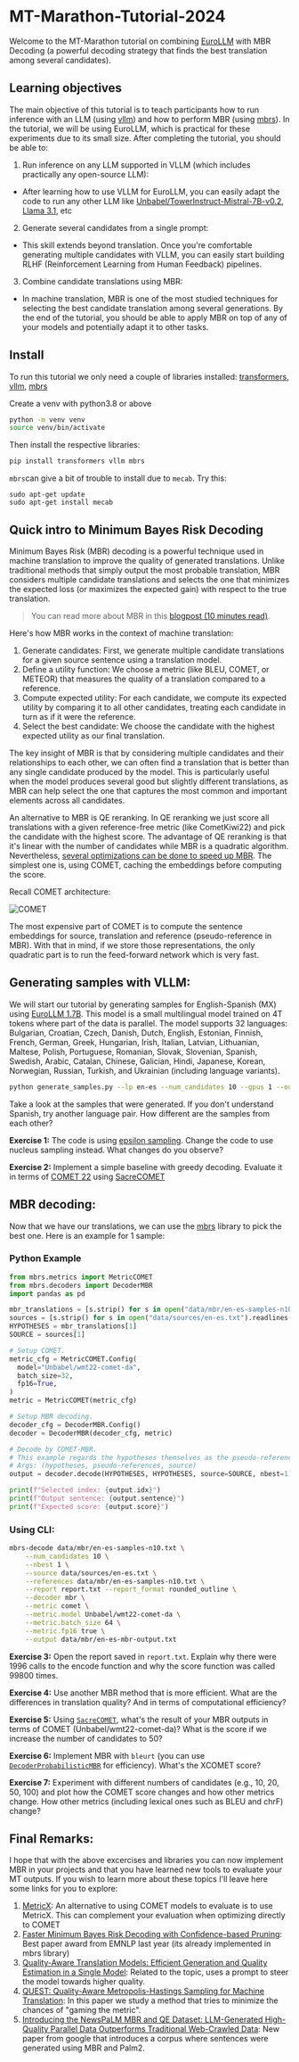 # MT-Marathon-Tutorial-2024

Welcome to the MT-Marathon tutorial on combining [EuroLLM](https://huggingface.co/utter-project/EuroLLM-1.7B-Instruct) with MBR Decoding (a powerful decoding strategy that finds the best translation among several candidates).

## Learning objectives

The main objective of this tutorial is to teach participants how to run inference with an LLM (using [vllm](https://github.com/vllm-project/vllm)) and how to perform MBR (using [mbrs](https://github.com/naist-nlp/mbrs)). In the tutorial, we will be using EuroLLM, which is practical for these experiments due to its small size. After completing the tutorial, you should be able to:
1) Run inference on any LLM supported in VLLM (which includes practically any open-source LLM):
  - After learning how to use VLLM for EuroLLM, you can easily adapt the code to run any other LLM like [Unbabel/TowerInstruct-Mistral-7B-v0.2](https://huggingface.co/Unbabel/TowerInstruct-Mistral-7B-v0.2), [Llama 3.1](meta-llama/Meta-Llama-3.1-8B-Instruct), etc
2) Generate several candidates from a single prompt:
  - This skill extends beyond translation. Once you're comfortable generating multiple candidates with VLLM, you can easily start building RLHF (Reinforcement Learning from Human Feedback) pipelines.
3) Combine candidate translations using MBR:
  - In machine translation, MBR is one of the most studied techniques for selecting the best candidate translation among several generations. By the end of the tutorial, you should be able to apply MBR on top of any of your models and potentially adapt it to other tasks.

## Install

To run this tutorial we only need a couple of libraries installed: [transformers](https://github.com/huggingface/transformers), [vllm](https://github.com/vllm-project/vllm), [mbrs](https://github.com/naist-nlp/mbrs)

Create a venv with python3.8 or above
```bash
python -m venv venv
source venv/bin/activate
```

Then install the respective libraries:
```bash
pip install transformers vllm mbrs
```

`mbrs`can give a bit of trouble to install due to `mecab`. Try this:
```
sudo apt-get update
sudo apt-get install mecab
```

## Quick intro to Minimum Bayes Risk Decoding 

Minimum Bayes Risk (MBR) decoding is a powerful technique used in machine translation to improve the quality of generated translations. Unlike traditional methods that simply output the most probable translation, MBR considers multiple candidate translations and selects the one that minimizes the expected loss (or maximizes the expected gain) with respect to the true translation.

> You can read more about MBR in this [blogpost (10 minutes read)](https://suzyahyah.github.io/bayesian%20inference/machine%20translation/2022/02/15/mbr-decoding.html).

Here's how MBR works in the context of machine translation:

1) Generate candidates: First, we generate multiple candidate translations for a given source sentence using a translation model.
2) Define a utility function: We choose a metric (like BLEU, COMET, or METEOR) that measures the quality of a translation compared to a reference.
3) Compute expected utility: For each candidate, we compute its expected utility by comparing it to all other candidates, treating each candidate in turn as if it were the reference.
4) Select the best candidate: We choose the candidate with the highest expected utility as our final translation.

The key insight of MBR is that by considering multiple candidates and their relationships to each other, we can often find a translation that is better than any single candidate produced by the model. This is particularly useful when the model produces several good but slightly different translations, as MBR can help select the one that captures the most common and important elements across all candidates.

An alternative to MBR is QE reranking. In QE reranking we just score all translations with a given reference-free metric (like CometKiwi22) and pick the candidate with the highest score. The advantage of QE reranking is that it's linear with the number of candidates while MBR is a quadratic algorithm. Nevertheless, [several optimizations can be done to speed up MBR](https://mbrs.readthedocs.io/en/latest/list_decoders.html#efficient-mbr-decoders). The simplest one is, using COMET, caching the embeddings before computing the score. 

Recall COMET architecture:

![COMET](img/comet.png)

The most expensive part of COMET is to compute the sentence embeddings for source, translation and reference (pseudo-reference in MBR). With that in mind, if we store those representations, the only quadratic part is to run the feed-forward network which is very fast.

## Generating samples with VLLM:

We will start our tutorial by generating samples for English-Spanish (MX) using [EuroLLM 1.7B](utter-project/EuroLLM-1.7B-Instruct). This model is a small multilingual model trained on 4T tokens where part of the data is parallel. The model supports 32 languages: Bulgarian, Croatian, Czech, Danish, Dutch, English, Estonian, Finnish, French, German, Greek, Hungarian, Irish, Italian, Latvian, Lithuanian, Maltese, Polish, Portuguese, Romanian, Slovak, Slovenian, Spanish, Swedish, Arabic, Catalan, Chinese, Galician, Hindi, Japanese, Korean, Norwegian, Russian, Turkish, and Ukrainian (including language variants).

```bash
python generate_samples.py --lp en-es --num_candidates 10 --gpus 1 --output_file data/mbr/en-es-samples-n10.txt
```

Take a look at the samples that were generated. If you don't understand Spanish, try another language pair. How different are the samples from each other?

**Exercise 1:** The code is using [epsilon sampling](https://arxiv.org/pdf/2305.09860). Change the code to use nucleus sampling instead. What changes do you observe?

**Exercise 2:** Implement a simple baseline with greedy decoding. Evaluate it in terms of [COMET 22](https://huggingface.co/Unbabel/wmt22-comet-da) using [SacreCOMET](https://github.com/PinzhenChen/sacrecomet)

## MBR decoding:

Now that we have our translations, we can use the [mbrs](https://github.com/naist-nlp/mbrs) library to pick the best one. Here is an example for 1 sample:

### Python Example
```python
from mbrs.metrics import MetricCOMET
from mbrs.decoders import DecoderMBR
import pandas as pd

mbr_translations = [s.strip() for s in open("data/mbr/en-es-samples-n10.txt").readlines()]
sources = [s.strip() for s in open("data/sources/en-es.txt").readlines()]
HYPOTHESES = mbr_translations[1]
SOURCE = sources[1]

# Setup COMET.
metric_cfg = MetricCOMET.Config(
  model="Unbabel/wmt22-comet-da",
  batch_size=32,
  fp16=True,
)
metric = MetricCOMET(metric_cfg)

# Setup MBR decoding.
decoder_cfg = DecoderMBR.Config()
decoder = DecoderMBR(decoder_cfg, metric)

# Decode by COMET-MBR.
# This example regards the hypotheses themselves as the pseudo-references.
# Args: (hypotheses, pseudo-references, source)
output = decoder.decode(HYPOTHESES, HYPOTHESES, source=SOURCE, nbest=1)

print(f"Selected index: {output.idx}")
print(f"Output sentence: {output.sentence}")
print(f"Expected score: {output.score}")
```

### Using CLI:

```bash
mbrs-decode data/mbr/en-es-samples-n10.txt \
    --num_candidates 10 \
    --nbest 1 \
    --source data/sources/en-es.txt \
    --references data/mbr/en-es-samples-n10.txt \
    --report report.txt --report_format rounded_outline \
    --decoder mbr \
    --metric comet \
    --metric.model Unbabel/wmt22-comet-da \
    --metric.batch_size 64 \
    --metric.fp16 true \
    --output data/mbr/en-es-mbr-output.txt
```

**Exercise 3:** Open the report saved in `report.txt`. Explain why there were 1996 calls to the encode function and why the score function was called 99800 times.

**Exercise 4:** Use another MBR method that is more efficient. What are the differences in translation quality? And in terms of computational efficiency?

**Exercise 5:** Using [`SacreCOMET`]([https://github.com/Unbabel/COMET?tab=readme-ov-file#basic-scoring-command](https://github.com/PinzhenChen/sacrecomet)), what's the result of your MBR outputs in terms of COMET (Unbabel/wmt22-comet-da)? What is the score if we increase the number of candidates to 50?

**Exercise 6:** Implement MBR with `bleurt` (you can use [`DecoderProbabilisticMBR`](https://mbrs.readthedocs.io/en/latest/source/mbrs.decoders.probabilistic_mbr.html) for efficiency). What's the XCOMET score?

**Exercise 7:** Experiment with different numbers of candidates (e.g., 10, 20, 50, 100) and plot how the COMET score changes and how other metrics change. How other metrics (including lexical ones such as BLEU and chrF) change?

## Final Remarks:

I hope that with the above excercises and libraries you can now implement MBR in your projects and that you have learned new tools to evaluate your MT outputs. If you wish to learn more about these topics I'll leave here some links for you to explore:

1) [MetricX](https://github.com/google-research/metricx/tree/main): An alternative to using COMET models to evaluate is to use MetricX. This can complement your evaluation when optimizing directly to COMET
2) [Faster Minimum Bayes Risk Decoding with Confidence-based Pruning](https://aclanthology.org/2023.emnlp-main.767/): Best paper award from EMNLP last year (its already implemented in mbrs library)
3) [Quality-Aware Translation Models: Efficient Generation and Quality Estimation in a Single Model](https://aclanthology.org/2024.acl-long.836.pdf): Related to the topic, uses a prompt to steer the model towards higher quality.
4) [QUEST: Quality-Aware Metropolis-Hastings Sampling for Machine Translation](https://arxiv.org/abs/2406.00049): In this paper we study a method that tries to minimize the chances of "gaming the metric".
5) [Introducing the NewsPaLM MBR and QE Dataset: LLM-Generated High-Quality Parallel Data Outperforms Traditional Web-Crawled Data](https://arxiv.org/abs/2408.06537): New paper from google that introduces a corpus where sentences were generated using MBR and Palm2.



